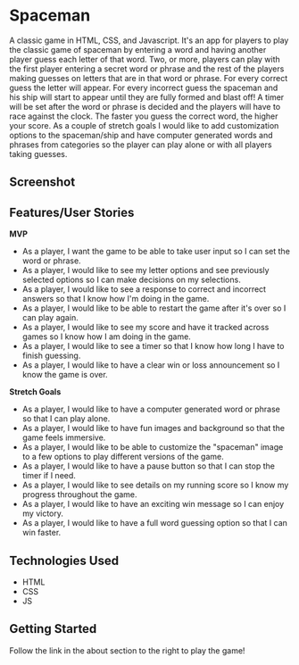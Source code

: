 # Spaceman

A classic game in HTML, CSS, and Javascript. It's an app for players to play the classic game of spaceman by entering a word and having another player guess each letter of that word. Two, or more, players can play with the first player entering a secret word or phrase and the rest of the players making guesses on letters that are in that word or phrase. For every correct guess the letter will appear. For every incorrect guess the spaceman and his ship will start to appear until they are fully formed and blast off! A timer will be set after the word or phrase is decided and the players will have to race against the clock. The faster you guess the correct word, the higher your score. As a couple of stretch goals I would like to add customization options to the spaceman/ship and have computer generated words and phrases from categories so the player can play alone or with all players taking guesses.

## Screenshot

## Features/User Stories

**MVP**
- As a player, I want the game to be able to take user input so I can set the word or phrase.
- As a player, I would like to see my letter options and see previously selected options so I can make decisions on my selections.
- As a player, I would like to see a response to correct and incorrect answers so that I know how I'm doing in the game.
- As a player, I would like to be able to restart the game after it's over so I can play again.
- As a player, I would like to see my score and have it tracked across games so I know how I am doing in the game.
- As a player, I would like to see a timer so that I know how long I have to finish guessing.
- As a player, I would like to have a clear win or loss announcement so I know the game is over.


**Stretch Goals**
- As a player, I would like to have a computer generated word or phrase so that I can play alone.
- As a player, I would like to have fun images and background so that the game feels immersive.
- As a player, I would like to be able to customize the "spaceman" image to a few options to play different versions of the game.
- As a player, I would like to have a pause button so that I can stop the timer if I need.
- As a player, I would like to see details on my running score so I know my progress throughout the game.
- As a player, I would like to have an exciting win message so I can enjoy my victory.
- As a player, I would like to have a full word guessing option so that I can win faster.

## Technologies Used

- HTML
- CSS
- JS

## Getting Started

Follow the link in the about section to the right to play the game!
